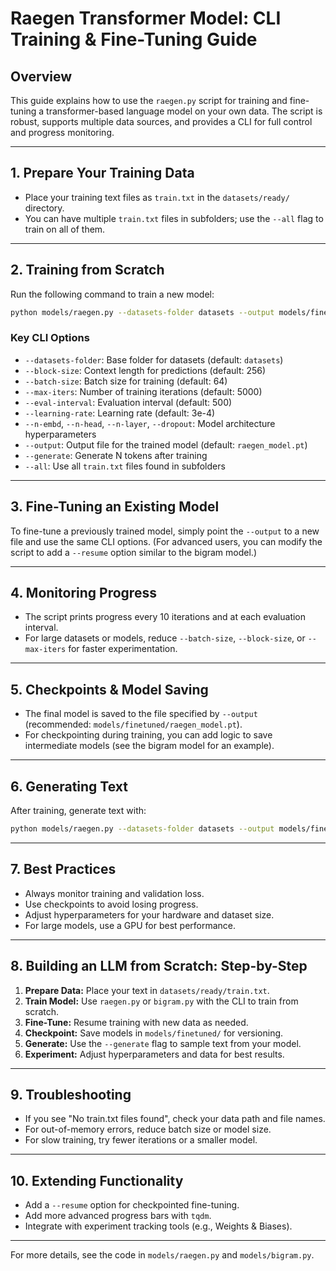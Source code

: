 # Raegen Transformer Model: CLI Training & Fine-Tuning Guide

## Overview
This guide explains how to use the `raegen.py` script for training and fine-tuning a transformer-based language model on your own data. The script is robust, supports multiple data sources, and provides a CLI for full control and progress monitoring.

---

## 1. Prepare Your Training Data
- Place your training text files as `train.txt` in the `datasets/ready/` directory.
- You can have multiple `train.txt` files in subfolders; use the `--all` flag to train on all of them.

---

## 2. Training from Scratch
Run the following command to train a new model:
```sh
python models/raegen.py --datasets-folder datasets --output models/finetuned/raegen_model.pt --progress
```

### Key CLI Options
- `--datasets-folder`: Base folder for datasets (default: `datasets`)
- `--block-size`: Context length for predictions (default: 256)
- `--batch-size`: Batch size for training (default: 64)
- `--max-iters`: Number of training iterations (default: 5000)
- `--eval-interval`: Evaluation interval (default: 500)
- `--learning-rate`: Learning rate (default: 3e-4)
- `--n-embd`, `--n-head`, `--n-layer`, `--dropout`: Model architecture hyperparameters
- `--output`: Output file for the trained model (default: `raegen_model.pt`)
- `--generate`: Generate N tokens after training
- `--all`: Use all `train.txt` files found in subfolders

---

## 3. Fine-Tuning an Existing Model
To fine-tune a previously trained model, simply point the `--output` to a new file and use the same CLI options. (For advanced users, you can modify the script to add a `--resume` option similar to the bigram model.)

---

## 4. Monitoring Progress
- The script prints progress every 10 iterations and at each evaluation interval.
- For large datasets or models, reduce `--batch-size`, `--block-size`, or `--max-iters` for faster experimentation.

---

## 5. Checkpoints & Model Saving
- The final model is saved to the file specified by `--output` (recommended: `models/finetuned/raegen_model.pt`).
- For checkpointing during training, you can add logic to save intermediate models (see the bigram model for an example).

---

## 6. Generating Text
After training, generate text with:
```sh
python models/raegen.py --datasets-folder datasets --output models/finetuned/raegen_model.pt --generate 200
```

---

## 7. Best Practices
- Always monitor training and validation loss.
- Use checkpoints to avoid losing progress.
- Adjust hyperparameters for your hardware and dataset size.
- For large models, use a GPU for best performance.

---

## 8. Building an LLM from Scratch: Step-by-Step
1. **Prepare Data:** Place your text in `datasets/ready/train.txt`.
2. **Train Model:** Use `raegen.py` or `bigram.py` with the CLI to train from scratch.
3. **Fine-Tune:** Resume training with new data as needed.
4. **Checkpoint:** Save models in `models/finetuned/` for versioning.
5. **Generate:** Use the `--generate` flag to sample text from your model.
6. **Experiment:** Adjust hyperparameters and data for best results.

---

## 9. Troubleshooting
- If you see "No train.txt files found", check your data path and file names.
- For out-of-memory errors, reduce batch size or model size.
- For slow training, try fewer iterations or a smaller model.

---

## 10. Extending Functionality
- Add a `--resume` option for checkpointed fine-tuning.
- Add more advanced progress bars with `tqdm`.
- Integrate with experiment tracking tools (e.g., Weights & Biases).

---

For more details, see the code in `models/raegen.py` and `models/bigram.py`.
